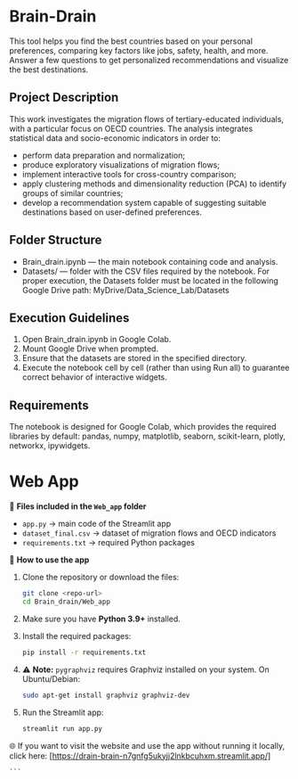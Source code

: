 # Brain-Drain
This tool helps you find the best countries based on your personal preferences, comparing key factors like jobs, safety, health, and more. Answer a few questions to get personalized recommendations and visualize the best destinations.

## Project Description
This work investigates the migration flows of tertiary-educated individuals, with a particular focus
on OECD countries. The analysis integrates statistical data and socio-economic indicators in order
to:
* perform data preparation and normalization;
* produce exploratory visualizations of migration flows;
* implement interactive tools for cross-country comparison;
* apply clustering methods and dimensionality reduction (PCA) to identify groups of similar
countries;
* develop a recommendation system capable of suggesting suitable destinations based on
user-defined preferences.

## Folder Structure
* Brain_drain.ipynb — the main notebook containing code and analysis.
* Datasets/ — folder with the CSV files required by the notebook.
For proper execution, the Datasets folder must be located in the following Google Drive path:
MyDrive/Data_Science_Lab/Datasets

## Execution Guidelines
1. Open Brain_drain.ipynb in Google Colab.
2. Mount Google Drive when prompted.
3. Ensure that the datasets are stored in the specified directory.
4. Execute the notebook cell by cell (rather than using Run all) to guarantee correct behavior of
interactive widgets.

## Requirements
The notebook is designed for Google Colab, which provides the required libraries by default:
pandas, numpy, matplotlib, seaborn, scikit-learn, plotly, networkx, ipywidgets.



# Web App

📁 **Files included in the `Web_app` folder**

* `app.py` → main code of the Streamlit app
* `dataset_final.csv` → dataset of migration flows and OECD indicators
* `requirements.txt` → required Python packages

🚀 **How to use the app**

1. Clone the repository or download the files:

   ```bash
   git clone <repo-url>
   cd Brain_drain/Web_app
   ```

2. Make sure you have **Python 3.9+** installed.

3. Install the required packages:

   ```bash
   pip install -r requirements.txt
   ```

4. ⚠️ **Note:** `pygraphviz` requires Graphviz installed on your system. On Ubuntu/Debian:

   ```bash
   sudo apt-get install graphviz graphviz-dev
   ```

5. Run the Streamlit app:

   ```bash
   streamlit run app.py
   ```

🌐 If you want to visit the website and use the app without running it locally, click here: [https://drain-brain-n7gnfg5ukyjj2lnkbcuhxm.streamlit.app/]
 
    
    
    
    
    ```

